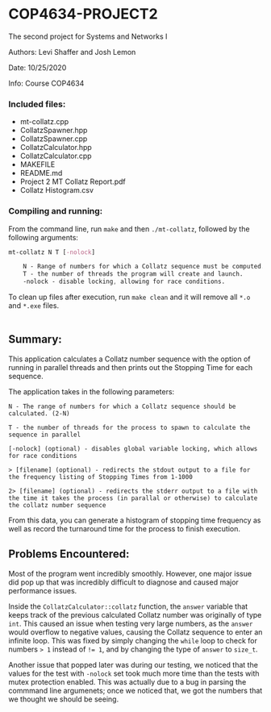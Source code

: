 # COP4634-PROJECT2
The second project for Systems and Networks I

Authors: Levi Shaffer and Josh Lemon

Date: 10/25/2020

Info: Course COP4634

### Included files:

* mt-collatz.cpp
* CollatzSpawner.hpp
* CollatzSpawner.cpp
* CollatzCalculator.hpp
* CollatzCalculator.cpp
* MAKEFILE
* README.md
* Project 2 MT Collatz Report.pdf
* Collatz Histogram.csv

### Compiling and running:

From the command line, run `make` and then `./mt-collatz`, followed by the following arguments:

```css
mt-collatz N T [-nolock]

    N - Range of numbers for which a Collatz sequence must be computed.
    T - the number of threads the program will create and launch.
    -nolock - disable locking, allowing for race conditions.
```

To clean up files after execution, run `make clean` and it will remove all `*.o` and `*.exe` files.<br/><br/>

## Summary:  
This application calculates a Collatz number sequence with the option of running in parallel threads and then prints out the Stopping Time for each sequence.

The application takes in the following parameters:

`N - The range of numbers for which a Collatz sequence should be calculated. (2-N)`

`T - the number of threads for the process to spawn to calculate the sequence in parallel`

`[-nolock] (optional) - disables global variable locking, which allows for race conditions`

`> [filename] (optional) - redirects the stdout output to a file for the frequency listing of Stopping Times from 1-1000`

`2> [filename] (optional) - redirects the stderr output to a file with the time it takes the process (in parallal or otherwise) to calculate the collatz number sequence`

From this data, you can generate a histogram of stopping time frequency as well as record the turnaround time for the process to finish execution.

## Problems Encountered:

Most of the program went incredibly smoothly. However, one major issue did pop up that was incredibly difficult to diagnose and caused major performance issues. 

Inside the `CollatzCalculator::collatz` function, the `answer` variable that keeps track of the previous calculated Collatz number was originally of type `int`. This caused an issue when testing very large numbers, as the `answer` would overflow to negative values, causing the Collatz sequence to enter an infinite loop. This was fixed by simply changing the `while` loop to check for numbers `> 1` instead of `!= 1`, and by changing the type of `answer` to `size_t`.

Another issue that popped later was during our testing, we noticed that the values for the test with `-nolock` set took much more time than the tests with mutex protection enabled. This was actually due to a bug in parsing the commmand line argumenets; once we noticed that, we got the numbers that we thought we should be seeing. 
